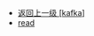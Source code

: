 - [返回上一级 [kafka]](notes/code/Storm/storm-kafka-integration/src/main/java/com/heibaiying/kafka/)
- [read](notes/code/Storm/storm-kafka-integration/src/main/java/com/heibaiying/kafka/read/)
